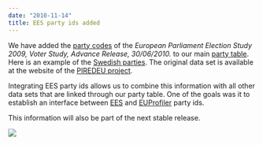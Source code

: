 ```yaml
---
date: "2010-11-14"
title: EES party ids added
---
```


We have added the [party codes](http://dev.parlgov.org/documentation/table/external_party_ees/) of the *European Parliament Election Study 2009, Voter Study, Advance Release, 30/06/2010.* to our main [party table](http://dev.parlgov.org/documentation/table/view_party/). Here is an example of the [Swedish parties](http://dev.parlgov.org/data/swe/external_ees/). The original data set is available at the website of the [PIREDEU project](http://www.piredeu.eu/).

Integrating EES party ids allows us to combine this information with all other data sets that are linked through our party table. One of the goals was it to establish an interface between [EES](http://dev.parlgov.org/documentation/table/external_party_ees/) and [EUProfiler](http://dev.parlgov.org/documentation/table/external_party_euprofiler/) party ids.

This information will also be part of the next stable release.

![](/images/parliament-netherlands.jpg)
